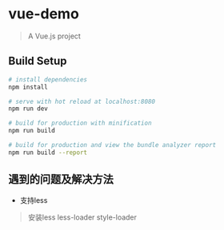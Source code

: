 # vue-demo

> A Vue.js project

## Build Setup

``` bash
# install dependencies
npm install

# serve with hot reload at localhost:8080
npm run dev

# build for production with minification
npm run build

# build for production and view the bundle analyzer report
npm run build --report
```

## 遇到的问题及解决方法
* 支持less
>   安装less less-loader style-loader
>    <style lang="less" scoped>
    webpack.base.conf.js
    {
        test: /\.less$/,
        loader: "style-loader!css-loader!less-loader",
        include: []
    }
* 在style里导入less文件
>    include: []
    @import './style/common';
  
